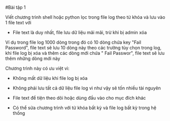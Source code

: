 ﻿#Bài tập 1

Viết chương trình shell hoặc python lọc trong file log theo từ khóa và lưu vào 1 file text với 

-  File text là duy nhất,  file lưu dữ liệu mãi mãi, trừ khi bị admin xóa

Ví dụ trong file log 1000 dòng trong đó có 10 dòng chứa key "Fail Password", file text sẽ lưu 10 dòng này theo các trường tùy chọn trong log, khi file log bị xóa và thêm các dòng mới chứa " Fail Passwor", file text sẽ lưu thêm những dòng mới này

Chương trình này có ưu việt vì:

-  Không mất dữ liệu khi file log bị xóa

- Không phải lưu tất cả dữ liệu file log vì như vậy sẽ tốn nhiều tài nguyên

- File text để tiện theo dõi hoặc dùng đầu vào cho mục đích khác

- Có thể sửa chương trình với từ khóa bất kỳ và file log bất kỳ trong hệ thống
